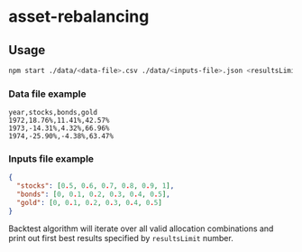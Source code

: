 # asset-rebalancing

## Usage

```sh
npm start ./data/<data-file>.csv ./data/<inputs-file>.json <resultsLimit>
```

### Data file example

```csv
year,stocks,bonds,gold
1972,18.76%,11.41%,42.57%
1973,-14.31%,4.32%,66.96%
1974,-25.90%,-4.38%,63.47%
```

### Inputs file example

```json
{
  "stocks": [0.5, 0.6, 0.7, 0.8, 0.9, 1],
  "bonds": [0, 0.1, 0.2, 0.3, 0.4, 0.5],
  "gold": [0, 0.1, 0.2, 0.3, 0.4, 0.5]
}
```

Backtest algorithm will iterate over all valid allocation combinations and print out first best results specified by `resultsLimit` number.
